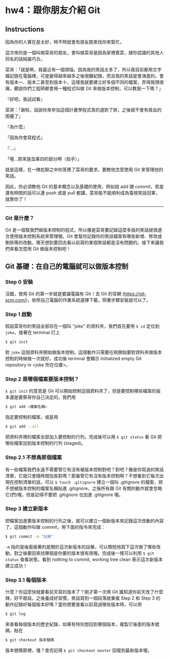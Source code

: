 # hw4：跟你朋友介紹 Git

## Instructions

因為你的人實在是太好，時不時就會有朋友跑來找你來幫忙。

這次來的是一個叫做菜哥的朋友，會叫做菜哥是因為家裡賣菜，跟你認識的其他人同名的話純屬巧合。

菜哥：「就是啊，我最近有一個煩惱。因為我的笑話太多了，所以我目前都用文字檔記錄在電腦裡，可是變得越來越多之後很難紀錄，而且我的笑話是會演進的。會有版本一、版本二甚至到版本十，這樣我就要建立好多個不同的檔案，弄得我頭很痛，聽說你們工程師都會用一種程式叫做 Git 來做版本控制，可以教我一下嗎？」

『好吧，我試試看』

菜哥：「謝啦，話說你來參加這個計畫學程式真的選對了欸，之後就不會有貧血的困擾了」

『為什麼』

「因為你會寫程式」

『...』

「喔...原來是血乘四的部分啊（拍手）」

就是這樣，在一陣尬聊之中你答應了菜哥的要求，要教他怎麼使用 Git 來管理他的笑話。

因此，你必須教他 Git 的基本概念以及基礎的使用，例如說 add 跟 commit，若是還有時間的話可以連 push 或是 pull 都講，菜哥能不能順利成為電視笑話冠軍，就靠你了！

---

### Git 是什麼？
Git 是一個幫我們做版本控制的程式，所以像是菜哥要記錄這麼多版的笑話就很適合使用版本控制系統來管理喔。Git 會幫你記錄你的笑話檔案有哪些新增、修改或刪除等的改動，哪天想到要回去看以前寫的某個笑話都是沒有問題的。接下來讓我們來看怎麼用 Git 做版本控制吧！

## Git 基礎：在自己的電腦就可以做版本控制

### Step 0 安裝
沒錯，使用 Git 的第一步就是要讓電腦有 Git！去 Git 的官網 (https://git-scm.com/)，依照自己電腦的作業系統選擇下載，照著步驟安裝就可以了。

### Step 1 啟動
假設菜哥你的笑話全部存在一個叫 "joke" 的資料夾，我們首先要用 `$ cd` 定位到 `joke`，接著在 terminal 打上

```zsh
$ git init
```

對 `joke` 這個資料夾開始做版本控制。這個動作只需要在剛開始要對資料夾做版本控制的時候做一次就好。成功後 terminal 會顯示 Initialized empty Git repository in <joke 所在位置>。

### Step 2 是哪個檔案要版本控制？
`$ git init` 的意思是 Git 可以開始控制這個資料夾了，但是要控制哪些檔案的版本還是要蔡哥你自己決定的。我們用

```zsh
$ git add <檔案名稱>
```

指定要控制的檔案，或是用

```zsh
$ git add --all
```

把資料夾裡的檔案全部加入要控制的行列。完成後可以用 `$ git status` 看 Git 把哪些檔案加到版本控制的行列 (staged)。

### Step 2.1 不想鳥那個檔案
有一些檔案我們永遠不需要管它有沒有被版本控制對吧？對吧？像是你寫過的笑話清單，它就只會隨時間加長對嗎？那誰管它有沒有版本控制啊？不想看到它每次出現在控制清單的話，可以 `$ touch .gitignore` 建立一個叫 .gitignore 的檔案，把不想被版本控制的檔案名稱貼進 .gitignore，之後所有跟 Git 有關的動作就會忽略它(們)喔。但是記得不要把 .gitignore 也加進 .gitignore 喔。

### Step 3 建立新版本
把檔案加進要版本控制的行列之後，就可以建立一個新版本來記錄這次改動的內容了，這個動作叫做 commit，用下面的指令來完成：

```zsh
$ git commit -m "註解"
```

`-m` 指的是後面接著的是關於這次新版本的註解，可以簡短地寫下這次做了哪些改動，對之後要回來找哪個是你要的版本很有用喔。完成後一樣可以利用 `$ git status` 查看狀態，看到 nothing to commit, working tree clean 表示這次新版本建立成功！

### Step 3.1 每個版本
什麼？你這麼快就要看前天寫的版本了？剛才第一次用 Git 誰知道你前天改了什麼辣，好不廢話，之後養成好習慣，笑話寫到一個段落就重複 Step 2 和 Step 3 的動作記錄好每個版本好嗎？當你想要查看以前寫過哪些版本時，可以用

```zsh
$ git log
```

來查看每個版本的歷史紀錄，如果有特別想回到哪個版本，複製它後面的版本號碼，貼在

```zsh
$ git checkout 版本號碼
```

版本號碼那裡，懂？查完記得 `$ git checkout master` 回復到最新版本喔。